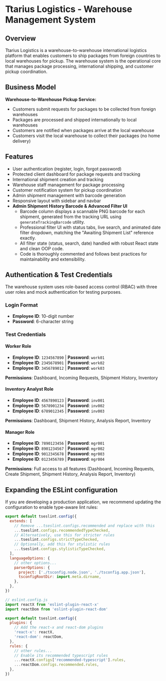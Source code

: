 # Ttarius Logistics - Warehouse Management System

## Overview

Ttarius Logistics is a warehouse-to-warehouse international logistics platform that enables customers to ship packages from foreign countries to local warehouses for pickup. The warehouse system is the operational core that manages package processing, international shipping, and customer pickup coordination.

## Business Model

**Warehouse-to-Warehouse Pickup Service:**

- Customers submit requests for packages to be collected from foreign warehouses
- Packages are processed and shipped internationally to local warehouses
- Customers are notified when packages arrive at the local warehouse
- Customers visit the local warehouse to collect their packages (no home delivery)

## Features

- User authentication (register, login, forgot password)
- Protected client dashboard for package requests and tracking
- International shipment creation and tracking
- Warehouse staff management for package processing
- Customer notification system for pickup coordination
- Admin shipment management with barcode generation
- Responsive layout with sidebar and navbar
- **Admin Shipment History Barcode & Advanced Filter UI**
  - Barcode column displays a scannable PNG barcode for each shipment, generated from the tracking URL using `generateTrackingBarcode` utility.
  - Professional filter UI with status tabs, live search, and animated date filter dropdown, matching the "Awaiting Shipment List" reference exactly.
  - All filter state (status, search, date) handled with robust React state and clean OOP code.
  - Code is thoroughly commented and follows best practices for maintainability and extensibility.

## Authentication & Test Credentials

The warehouse system uses role-based access control (RBAC) with three user roles and mock authentication for testing purposes.

### Login Format

- **Employee ID**: 10-digit number
- **Password**: 6-character string

### Test Credentials

#### Worker Role

- **Employee ID**: `1234567890` | **Password**: `work01`
- **Employee ID**: `2345678901` | **Password**: `work02`
- **Employee ID**: `3456789012` | **Password**: `work03`

**Permissions**: Dashboard, Incoming Requests, Shipment History, Inventory

#### Inventory Analyst Role

- **Employee ID**: `4567890123` | **Password**: `inv001`
- **Employee ID**: `5678901234` | **Password**: `inv002`
- **Employee ID**: `6789012345` | **Password**: `inv003`

**Permissions**: Dashboard, Shipment History, Analysis Report, Inventory

#### Manager Role

- **Employee ID**: `7890123456` | **Password**: `mgr001`
- **Employee ID**: `8901234567` | **Password**: `mgr002`
- **Employee ID**: `9012345678` | **Password**: `mgr003`
- **Employee ID**: `0123456789` | **Password**: `mgr004`

**Permissions**: Full access to all features (Dashboard, Incoming Requests, Create Shipment, Shipment History, Analysis Report, Inventory)

## Expanding the ESLint configuration

If you are developing a production application, we recommend updating the configuration to enable type-aware lint rules:

```js
export default tseslint.config({
  extends: [
    // Remove ...tseslint.configs.recommended and replace with this
    ...tseslint.configs.recommendedTypeChecked,
    // Alternatively, use this for stricter rules
    ...tseslint.configs.strictTypeChecked,
    // Optionally, add this for stylistic rules
    ...tseslint.configs.stylisticTypeChecked,
  ],
  languageOptions: {
    // other options...
    parserOptions: {
      project: ['./tsconfig.node.json', './tsconfig.app.json'],
      tsconfigRootDir: import.meta.dirname,
    },
  },
})
```

```js
// eslint.config.js
import reactX from 'eslint-plugin-react-x'
import reactDom from 'eslint-plugin-react-dom'

export default tseslint.config({
  plugins: {
    // Add the react-x and react-dom plugins
    'react-x': reactX,
    'react-dom': reactDom,
  },
  rules: {
    // other rules...
    // Enable its recommended typescript rules
    ...reactX.configs['recommended-typescript'].rules,
    ...reactDom.configs.recommended.rules,
  },
})
```